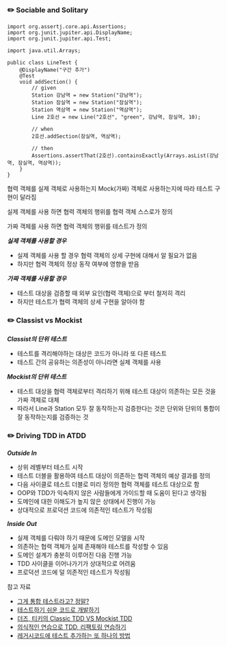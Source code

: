 ### ✏️ Sociable and Solitary

```
import org.assertj.core.api.Assertions;
import org.junit.jupiter.api.DisplayName;
import org.junit.jupiter.api.Test;

import java.util.Arrays;

public class LineTest {
    @DisplayName("구간 추가")
    @Test
    void addSection() {
        // given
        Station 강남역 = new Station("강남역");
        Station 잠실역 = new Station("잠실역");
        Station 역삼역 = new Station("역삼역");
        Line 2호선 = new Line("2호선", "green", 강남역, 잠실역, 10);

        // when
        2호선.addSection(잠실역, 역삼역);

        // then
        Assertions.assertThat(2호선).containsExactly(Arrays.asList(강남역, 잠실역, 역삼역));
    }
}
```

협력 객체를 실제 객체로 사용하는지 Mock(가짜) 객체로 사용하는지에 따라 테스트 구현이 달라짐

실제 객체를 사용 하면 협력 객체의 행위를 협력 객체 스스로가 정의

가짜 객체를 사용 하면 협력 객체의 행위를 테스트가 정의

***실제 객체를 사용할 경우***

- 실제 객체를 사용 할 경우 협력 객체의 상세 구현에 대해서 알 필요가 없음
- 하지만 협력 객체의 정상 동작 여부에 영향을 받음

***가짜 객체를 사용할 경우***

- 테스트 대상을 검증할 때 외부 요인(협력 객체)으로 부터 철저히 격리
- 하지만 테스트가 협력 객체의 상세 구현을 알아야 함

### ✏️ Classist vs Mockist

***Classist의 단위 테스트***

- 테스트를 격리해야하는 대상은 코드가 아니라 또 다른 테스트
- 테스트 간의 공유하는 의존성이 아니라면 실제 객체를 사용

***Mockist의 단위 테스트***

- 테스트 대상을 협력 객체로부터 격리하기 위해 테스트 대상이 의존하는 모든 것을 가짜 객체로 대체
- 따라서 Line과 Station 모두 잘 동작하는지 검증한다는 것은 단위와 단위의 통합이 잘 동작하는지를 검증하는 것

### ✏️ Driving TDD in ATDD

***Outside In***

- 상위 레벨부터 테스트 시작
- 테스트 더블을 활용하여 테스트 대상이 의존하는 협력 객체의 예상 결과를 정의
- 다음 사이클로 테스트 더블로 미리 정의한 협력 객체를 테스트 대상으로 함
- OOP와 TDD가 익숙하지 않은 사람들에게 가이드할 때 도움이 된다고 생각됨
- 도메인에 대한 이해도가 높지 않은 상태에서 진행이 가능
- 상대적으로 프로덕션 코드에 의존적인 테스트가 작성됨

***Inside Out***

- 실제 객체를 다뤄야 하기 때문에 도메인 모델을 시작
- 의존하는 협력 객체가 실제 존재해야 테스트를 작성할 수 있음
- 도메인 설계가 충분히 이루어진 다음 진행 가능
- TDD 사이클을 이어나가기가 상대적으로 어려움
- 프로덕션 코드에 덜 의존적인 테스트가 작성됨

참고 자료
- [그게 통합 테스트라고? 정말?](https://justhackem.wordpress.com/2018/01/16/is-that-integration-test-really/)
- [테스트하기 쉬운 코드로 개발하기](https://www.youtube.com/watch?v=Cz_a2gQp63c)
- [더즈, 티키의 Classic TDD VS Mockist TDD](https://www.youtube.com/watch?v=n01foM9tsRo)
- [의식적인 연습으로 TDD, 리팩토링 연습하기](https://www.youtube.com/watch?v=cVxqrGHxutU)
- [레거시코드에 테스트 추가하는 또 하나의 방법](https://www.youtube.com/watch?v=Dct4bGKCmI8)
